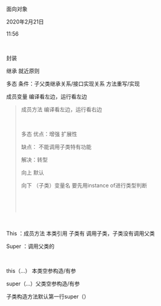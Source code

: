 面向对象

2020年2月21日

11:56

 

封装

继承 就近原则

多态 条件：子父类继承关系/接口实现关系 方法重写/实现

成员变量 编译看左边，运行看左边

> 成员方法 编译看左边，运行看右边
>
>  
>
> 多态 优点：增强 扩展性
>
> 缺点： 不能调用子类特有功能
>
> 解决：转型
>
> 向上 默认
>
> 向下 （子类）变量名 要先用instance of进行类型判断
>
>  
>
>  

 

This ：成员方法 本类引用 子类有 调用子类，子类没有调用父类

Super ：调用父类的

 

this（...） 本类空参构造/有参

super（...）父类空参构造/有参

子类构造方法默认第一行super（）
